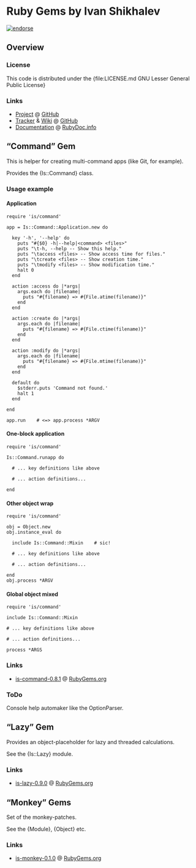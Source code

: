 
# Ruby Gems by Ivan Shikhalev

[![endorse](https://api.coderwall.com/shikhalev/endorsecount.png)](https://coderwall.com/shikhalev)

## Overview

### License

This code is distributed under the
{file:LICENSE.md GNU Lesser General Public License}

### Links

* [Project](https://github.com/shikhalev/gems) @ [GitHub](https://github.com/)
* [Tracker](https://github.com/shikhalev/gems/issues) &
[Wiki](https://github.com/shikhalev/gems/wiki) @ [GitHub](https://github.com/)
* [Documentation](http://rubydoc.info/github/shikhalev/gems/master/frames)
@ [RubyDoc.info](http://rubydoc.info/)

## “Command” Gem

This is helper for creating multi-command apps (like Git, for example).

Provides the {Is::Command} class.

### Usage example

#### Application

    require 'is/command'

    app = Is::Command::Application.new do

      key '-h', '--help' do
        puts "#{$0} -h|--help|<command> <files>"
        puts "\t-h, --help -- Show this help."
        puts "\taccess <files> -- Show access time for files."
        puts "\tcreate <files> -- Show creation time."
        puts "\tmodify <files> -- Show modification time."
        halt 0
      end

      action :access do |*args|
        args.each do |filename|
          puts "#{filename} => #{File.atime(filename)}"
        end
      end

      action :create do |*args|
        args.each do |filename|
          puts "#{filename} => #{File.ctime(filename)}"
        end
      end

      action :modify do |*args|
        args.each do |filename|
          puts "#{filename} => #{File.mtime(filename)}"
        end
      end

      default do
        $stderr.puts 'Command not found.'
        halt 1
      end

    end

    app.run    # <=> app.process *ARGV

#### One-block application

    require 'is/command'

    Is::Command.runapp do

      # ... key definitions like above

      # ... action definitions...

    end

#### Other object wrap

    require 'is/command'

    obj = Object.new
    obj.instance_eval do

      include Is::Command::Mixin    # sic!

      # ... key definitions like above

      # ... action definitions...

    end
    obj.process *ARGV

#### Global object mixed

    require 'is/command'

    include Is::Command::Mixin

    # ... key definitions like above

    # ... action definitions...

    process *ARGS

### Links

* [is-command-0.8.1](https://rubygems.org/gems/is-command) @
[RubyGems.org](https://rubygems.org/)

### ToDo

Console help automaker like the OptionParser.

## “Lazy” Gem

Provides an object-placeholder for lazy and threaded calculations.

See the {Is::Lazy} module.

### Links

* [is-lazy-0.9.0](https://rubygems.org/gems/is-lazy) @
[RubyGems.org](https://rubygems.org/)

## “Monkey” Gems

Set of the monkey-patches.

See the {Module}, {Object} etc.

### Links

* [is-monkey-0.1.0](https://rubygems.org/gems/is-monkey) @
[RubyGems.org](https://rubygems.org/)
